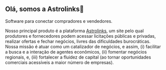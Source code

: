 ## Olá, somos a Astrolinks👋
Software para conectar compradores e vendedores.

Nosso principal produto é a plataforma [Astrolinks](https://www.astrolinks.com.br/), um site pelo qual produtores e fornecedores podem acessar licitações públicas e privadas, realizar ofertas e fechar negócios, livres das dificuldades burocráticas. Nossa missão é atuar como um catalizador de negócios, e assim, (i) facilitar a busca e a interação de agentes econômicos, (ii) fomentar negócios regionais,  e, (iii) fortalecer a fluidez de capital (ao tornar oportunidades comerciais acessíveis a maior número de empresas). 
<!--

**Here are some ideas to get you started:**

🙋‍♀️ A short introduction - what is your organization all about?
🌈 Contribution guidelines - how can the community get involved?
👩‍💻 Useful resources - where can the community find your docs? Is there anything else the community should know?
🍿 Fun facts - what does your team eat for breakfast?
🧙 Remember, you can do mighty things with the power of [Markdown](https://docs.github.com/github/writing-on-github/getting-started-with-writing-and-formatting-on-github/basic-writing-and-formatting-syntax)
-->
